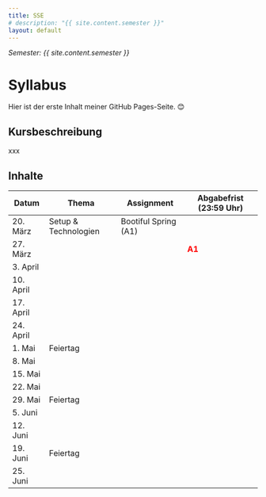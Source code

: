 ```yaml
---
title: SSE
# description: "{{ site.content.semester }}"
layout: default
---
```

*Semester: {{ site.content.semester }}*
# Syllabus
Hier ist der erste Inhalt meiner GitHub Pages-Seite. 😊

## Kursbeschreibung
xxx

## Inhalte

| **Datum** | **Thema**            | **Assignment**       | **Abgabefrist (23:59 Uhr)**            |
|-----------|----------------------|----------------------|----------------------------------------|
| 20. März  | Setup & Technologien | Bootiful Spring (A1) |                                        |
| 27. März  |                      |                      | <span style="color:red"> **A1**</span> |
| 3. April  |                      |                      |                                        |
| 10. April |                      |                      |                                        |
| 17. April |                      |                      |                                        |
| 24. April |                      |                      |                                        |
| 1. Mai    | Feiertag             |                      |                                        |
| 8. Mai    |                      |                      |                                        |
| 15. Mai   |                      |                      |                                        |
| 22. Mai   |                      |                      |                                        |
| 29. Mai   | Feiertag             |                      |                                        |
| 5. Juni   |                      |                      |                                        |
| 12. Juni  |                      |                      |                                        |
| 19. Juni  | Feiertag             |                      |                                        |
| 25. Juni  |                      |                      |                                        |